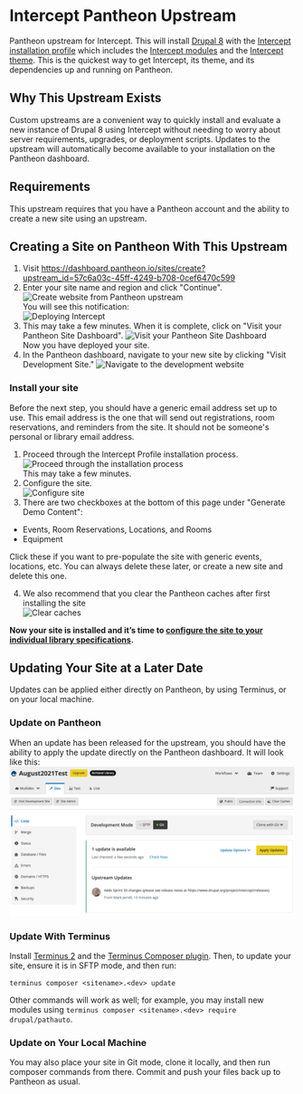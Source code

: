 # Intercept Pantheon Upstream
Pantheon upstream for Intercept. This will install [Drupal 8](https://drupal.org/project/drupal) with the [Intercept installation profile](https://drupal.org/project/intercept_profile) which includes the [Intercept modules](https://drupal.org/project/intercept) and the [Intercept theme](https://drupal.org/project/intercept_base).  This is the quickest way to get Intercept, its theme, and its dependencies up and running on Pantheon.

## Why This Upstream Exists
Custom upstreams are a convenient way to quickly install and evaluate a new instance of Drupal 8 using Intercept without needing to worry about server requirements, upgrades, or deployment scripts.  Updates to the upstream will automatically become available to your installation on the Pantheon dashboard.

## Requirements
This upstream requires that you have a Pantheon account and the ability to create a new site using an upstream.

## Creating a Site on Pantheon With This Upstream

1. Visit https://dashboard.pantheon.io/sites/create?upstream_id=57c6a03c-45ff-4249-b708-0cef6470c599
2. Enter your site name and region and click "Continue".
![Create website from Pantheon upstream](https://i.imgur.com/S37f5XUg.jpg)<br>
You will see this notification:<br>
![Deploying Intercept](https://i.imgur.com/LtG8pSu.png)
3. This may take a few minutes. When it is complete, click on "Visit your Pantheon Site Dashboard".
![Visit your Pantheon Site Dashboard](https://i.imgur.com/4ZGnYMu.jpg)<br>
Now you have deployed your site.
4. In the Pantheon dashboard, navigate to your new site by clicking "Visit Development Site."
![Navigate to the development website](https://i.imgur.com/WzYx8dE.jpg)


### Install your site
Before the next step, you should have a generic email address set up to use. This email address is the one that will send out registrations, room reservations, and reminders from the site. It should not be someone's personal or library email address.

1. Proceed through the Intercept Profile installation process.
![Proceed through the installation process](https://i.imgur.com/7DeU32W.jpg)<br>
This may take a few minutes.
2. Configure the site.<br>
![Configure site](https://imgur.com/K6EcjvB.jpg)
3. There are two checkboxes at the bottom of this page under "Generate Demo Content":
  *	Events, Room Reservations, Locations, and Rooms
  *	Equipment

Click these if you want to pre-populate the site with generic events, locations, etc. You can always delete these later, or create a new site and delete this one.

4. We also recommend that you clear the Pantheon caches after first installing the site<br>
![Clear caches](https://i.imgur.com/jjrcuk6.png)

**Now your site is installed and it’s time to [configure the site to your individual library specifications](https://www.drupal.org/docs/8/modules/intercept/installation-guide#s-intercept-initial-configuration).**

## Updating Your Site at a Later Date

Updates can be applied either directly on Pantheon, by using Terminus, or on your local machine.

### Update on Pantheon

When an update has been released for the upstream, you should have the ability to apply the update directly on the Pantheon dashboard. It will look like this:
![Upstream update on Pantheon](assets/upstream-update-available.png)

### Update With Terminus

Install [Terminus 2](https://pantheon.io/docs/terminus/) and the [Terminus Composer plugin](https://github.com/pantheon-systems/terminus-composer-plugin).  Then, to update your site, ensure it is in SFTP mode, and then run:
```
terminus composer <sitename>.<dev> update
```
Other commands will work as well; for example, you may install new modules using `terminus composer <sitename>.<dev> require drupal/pathauto`.

### Update on Your Local Machine

You may also place your site in Git mode, clone it locally, and then run composer commands from there.  Commit and push your files back up to Pantheon as usual.
